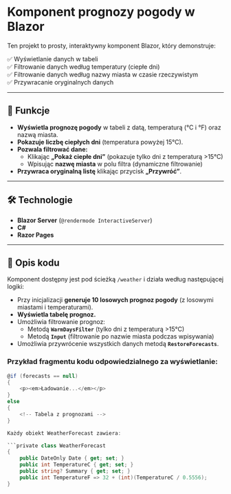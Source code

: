 # Komponent prognozy pogody w Blazor

Ten projekt to prosty, interaktywny komponent Blazor, który demonstruje:

✅ Wyświetlanie danych w tabeli  
✅ Filtrowanie danych według temperatury (ciepłe dni)  
✅ Filtrowanie danych według nazwy miasta w czasie rzeczywistym  
✅ Przywracanie oryginalnych danych  

---

## 🚀 Funkcje

- **Wyświetla prognozę pogody** w tabeli z datą, temperaturą (°C i °F) oraz nazwą miasta.
- **Pokazuje liczbę ciepłych dni** (temperatura powyżej 15°C).
- **Pozwala filtrować dane:**
  - Klikając **„Pokaż ciepłe dni”** (pokazuje tylko dni z temperaturą >15°C)
  - Wpisując **nazwę miasta** w polu filtra (dynamiczne filtrowanie)
- **Przywraca oryginalną listę** klikając przycisk **„Przywróć”**.

---

## 🛠️ Technologie

- **Blazor Server** (`@rendermode InteractiveServer`)
- **C#**
- **Razor Pages**

---

## 📄 Opis kodu

Komponent dostępny jest pod ścieżką `/weather` i działa według następującej logiki:

- Przy inicjalizacji **generuje 10 losowych prognoz pogody** (z losowymi miastami i temperaturami).
- **Wyświetla tabelę prognoz.**
- Umożliwia filtrowanie prognoz:
  - Metodą **`WarmDaysFilter`** (tylko dni z temperaturą >15°C)
  - Metodą **`Input`** (filtrowanie po nazwie miasta podczas wpisywania)
- Umożliwia przywrócenie wszystkich danych metodą **`RestoreForecasts`**.

### Przykład fragmentu kodu odpowiedzialnego za wyświetlanie:

```csharp
@if (forecasts == null)
{
    <p><em>Ładowanie...</em></p>
}
else
{
    <!-- Tabela z prognozami -->
}

Każdy obiekt WeatherForecast zawiera:

```private class WeatherForecast
{
    public DateOnly Date { get; set; }
    public int TemperatureC { get; set; }
    public string? Summary { get; set; }
    public int TemperatureF => 32 + (int)(TemperatureC / 0.5556);
}

